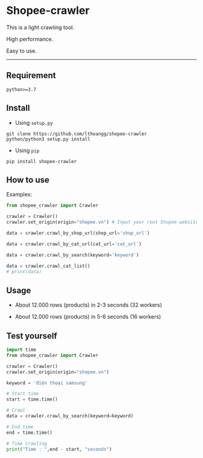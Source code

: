 # Shopee-crawler

This is a light crawling tool.

High performance.

Easy to use.
***
## Requirement
```env
python>=3.7
```

## Install

* Using `setup.py`
```
git clone https://github.com/lthoangg/shopee-crawler
python/python3 setup.py install
```

* Using `pip`
```
pip install shopee-crawler
```

## How to use
Examples:
```python
from shopee_crawler import Crawler

crawler = Crawler()
crawler.set_origin(origin="shopee.vn") # Input your root Shopee website of your country that you want to crawl

data = crawler.crawl_by_shop_url(shop_url='shop_url')

data = crawler.crawl_by_cat_url(cat_url='cat_url')

data = crawler.crawl_by_search(keyword='keyword')

data = crawler.crawl_cat_list()
# print(data)
```

## Usage
- About 12.000 rows (products) in 2-3 seconds (32 workers)

- About 12.000 rows (products) in 5-6 seconds (16 workers)

## Test yourself

```python
import time
from shopee_crawler import Crawler

crawler = Crawler()
crawler.set_origin(origin="shopee.vn")

keyword = 'điện thoại samsung'

# Start time
start = time.time()

# Crawl
data = crawler.crawl_by_search(keyword=keyword)

# End time
end = time.time()

# Time crawling
print("Time : ",end - start, "seconds")

```
